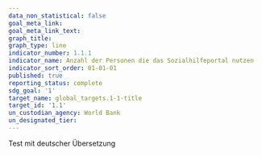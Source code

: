 ```yaml
---
data_non_statistical: false
goal_meta_link: 
goal_meta_link_text: 
graph_title: 
graph_type: line
indicator_number: 1.1.1
indicator_name: Anzahl der Personen die das Sozialhilfeportal nutzen
indicator_sort_order: 01-01-01
published: true
reporting_status: complete
sdg_goal: '1'
target_name: global_targets.1-1-title
target_id: '1.1'
un_custodian_agency: World Bank
un_designated_tier:
---
```

Test mit deutscher Übersetzung
